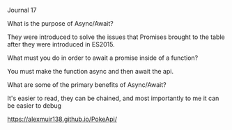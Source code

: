 Journal 17

What is the purpose of Async/Await?

They were introduced to solve the issues that Promises brought to the table after they were introduced in ES2015.

What must you do in order to await a promise inside of a function?

You must make the function async and then await the api.

What are some of the primary benefits of Async/Await?

It's easier to read, they can be chained, and most importantly to me it can be easier to debug

https://alexmuir138.github.io/PokeApi/